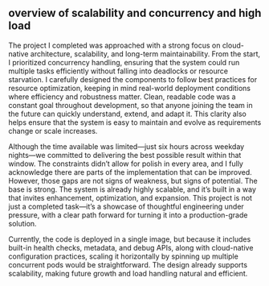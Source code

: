 ## overview of scalability and concurrency and high load

The project I completed was approached with a strong focus on cloud-native architecture, scalability, and long-term maintainability. From the start, I prioritized concurrency handling, ensuring that the system could run multiple tasks efficiently without falling into deadlocks or resource starvation. I carefully designed the components to follow best practices for resource optimization, keeping in mind real-world deployment conditions where efficiency and robustness matter. Clean, readable code was a constant goal throughout development, so that anyone joining the team in the future can quickly understand, extend, and adapt it. This clarity also helps ensure that the system is easy to maintain and evolve as requirements change or scale increases.

Although the time available was limited—just six hours across weekday nights—we committed to delivering the best possible result within that window. The constraints didn’t allow for polish in every area, and I fully acknowledge there are parts of the implementation that can be improved. However, those gaps are not signs of weakness, but signs of potential. The base is strong. The system is already highly scalable, and it’s built in a way that invites enhancement, optimization, and expansion. This project is not just a completed task—it’s a showcase of thoughtful engineering under pressure, with a clear path forward for turning it into a production-grade solution.

Currently, the code is deployed in a single image, but because it includes built-in health checks, metadata, and debug APIs, along with cloud-native configuration practices, scaling it horizontally by spinning up multiple concurrent pods would be straightforward. The design already supports scalability, making future growth and load handling natural and efficient.
